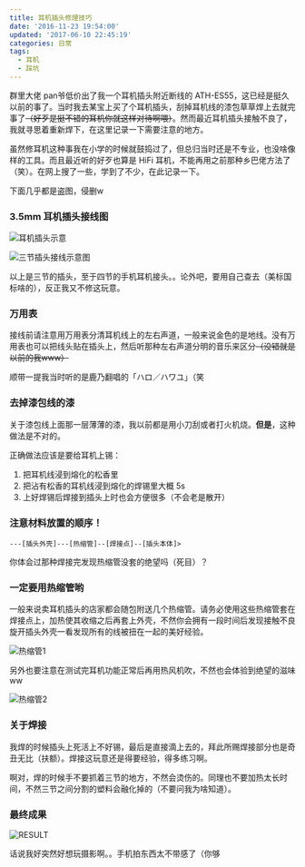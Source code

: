 ```yaml
---
title: 耳机插头修理技巧
date: '2016-11-23 19:54:00'
updated: '2017-06-10 22:45:19'
categories: 日常
tags:
  - 耳机
  - 踩坑
---
```


群里大佬 pan爷低价出了我一个耳机插头附近断线的 ATH-ES55，这已经是挺久以前的事了。当时我去某宝上买了个耳机插头，刮掉耳机线的漆包草草焊上去就完事了~~（好歹是挺不错的耳机你就这样对待啊喂）~~。然而最近耳机插头接触不良了，我就寻思着重新焊下，在这里记录一下需要注意的地方。

虽然修耳机这种事我在小学的时候就鼓捣过了，但总归当时还是不专业，也没啥像样的工具。而且最近听的好歹也算是 HiFi 耳机，不能再用之前那种乡巴佬方法了（笑）。在网上搜了一些，学到了不少，在此记录一下。

下面几乎都是盗图，侵删w

### 3.5mm 耳机插头接线图

![耳机插头示意](https://img.prin.studio/images/2017/06/10/82f3a4e9e890e1d4ab91352def12f33a.png)

<!--more-->

![三节插头接线示意图](https://img.prin.studio/images/2017/06/10/eb4e54c6a8188d6748b5fd454861a274.png)

以上是三节的插头，至于四节的手机耳机接头。。论外吧，要用自己查去（美标国标啥的），反正我又不修这玩意。

### 万用表

接线前请注意用万用表分清耳机线上的左右声道，一般来说金色的是地线。没有万用表也可以把线头贴在插头上，然后听那种左右声道分明的音乐来区分~~（没错就是以前的我www）~~

顺带一提我当时听的是鹿乃翻唱的「ハロ／ハワユ」（笑

### 去掉漆包线的漆

关于漆包线上面那一层薄薄的漆，我以前都是用小刀刮或者打火机烧。**但是**，这种做法是不对的。

正确做法应该是要给耳机上锡：

1. 把耳机线浸到熔化的松香里
2. 把沾有松香的耳机线浸到熔化的焊锡里大概 5s
3. 上好焊锡后焊接到插头上时也会方便很多（不会老是散开）

### 注意材料放置的顺序！

```
---[插头外壳]---[热缩管]--[焊接点]--[插头本体]>
```

你体会过那种焊接完发现热缩管没套的绝望吗（死目）？

### 一定要用热缩管哟

一般来说卖耳机插头的店家都会随包附送几个热缩管。请务必使用这些热缩管套在焊接点上，加热使其收缩之后再套上外壳，不然你会拥有一段时间后发现接触不良旋开插头外壳一看发现所有的线被扭在一起的美好经验。

![热缩管1](https://img.prin.studio/images/2017/06/10/ddcf02a89e632cb5365f2184498353c7.png)

另外也要注意在测试完耳机功能正常后再用热风机吹，不然也会体验到绝望的滋味ww

![热缩管2](https://img.prin.studio/images/2017/06/10/83ef065ad7a59aebd1ea017d3cd9d02d.png)

### 关于焊接

我焊的时候插头上死活上不好锡，最后是直接滴上去的，拜此所赐焊接部分也是奇丑无比（扶额）。焊接这玩意还是得要经验，得多练习啊。

啊对，焊的时候手不要抓着三节的地方，不然会烫伤的。同理也不要加热太长时间，不然三节之间分割的塑料会融化掉的（不要问我为啥知道）。

### 最终成果

![RESULT](https://img.prin.studio/images/2017/06/10/adf12f412b41f45b279682758b6dc22c.jpg)

话说我好突然好想玩摄影啊。。手机拍东西太不带感了（你够


